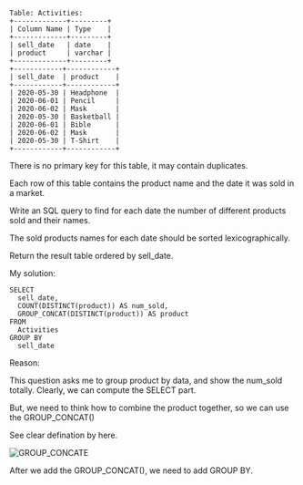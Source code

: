 ```
Table: Activities:
+-------------+---------+
| Column Name | Type    |
+-------------+---------+
| sell_date   | date    |
| product     | varchar |
+-------------+---------+
+------------+------------+
| sell_date  | product    |
+------------+------------+
| 2020-05-30 | Headphone  |
| 2020-06-01 | Pencil     |
| 2020-06-02 | Mask       |
| 2020-05-30 | Basketball |
| 2020-06-01 | Bible      |
| 2020-06-02 | Mask       |
| 2020-05-30 | T-Shirt    |
+------------+------------+
```
There is no primary key for this table, it may contain duplicates.

Each row of this table contains the product name and the date it was sold in a market.

Write an SQL query to find for each date the number of different products sold and their names.

The sold products names for each date should be sorted lexicographically.

Return the result table ordered by sell_date.

My solution:
```
SELECT
  sell_date,
  COUNT(DISTINCT(product)) AS num_sold,
  GROUP_CONCAT(DISTINCT(product)) AS product
FROM
  Activities
GROUP BY
  sell_date
```
Reason:

This question asks me to group product by data, and show the num_sold totally.
Clearly, we can compute the SELECT part.

But, we need to think how to combine the product together, so we can use the GROUP_CONCAT()

See clear defination by here. 

![GROUP_CONCATE](https://www.w3resource.com/mysql/Mysql-pics/mysql-group-concat-example1.gif)

After we add the GROUP_CONCAT(), we need to add GROUP BY.
